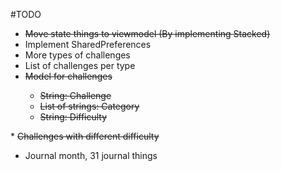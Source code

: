 #TODO

* <s>Move state things to viewmodel (By implementing Stacked)</s>
* Implement SharedPreferences
* More types of challenges
* List of challenges per type
* <s>Model for challenges 
    * String: Challenge
    * List of strings: Category
    * String: Difficulty 
</s>
* <s>Challenges with different difficulty</s>

* Journal month, 31 journal things